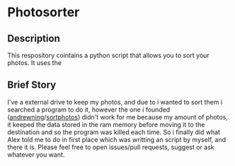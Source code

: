 # Photosorter
## Description
This respository cointains a python script that allows you to sort your photos.
It uses the 

## Brief Story
I've a external drive to keep my photos, and due to i wanted to sort them i searched a program to do it, however the one i founded ([andrewning](https://github.com/andrewning)/[sortphotos](https://github.com/andrewning/sortphotos)) didn't work for me because my amount of photos, it keeped the data stored in the ram memory before moving it to the destination and so the program was killed each time.
So i finally did what Alex told me to do in first place which was writting an script by myself, and there it is.
Please feel free to open issues/pull requests, suggest or ask whatever you want.
